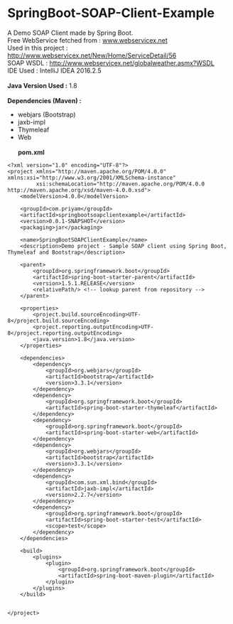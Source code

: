 # SpringBoot-SOAP-Client-Example
A Demo SOAP Client made by Spring Boot.<br/>
Free WebService fetched from : <a href="www.webservicex.net">www.webservicex.net</a><br/>
Used in this project : <a href="http://www.webservicex.net/New/Home/ServiceDetail/56">http://www.webservicex.net/New/Home/ServiceDetail/56</a><br/>
SOAP WSDL : http://www.webservicex.net/globalweather.asmx?WSDL<br/>
IDE Used : IntelliJ IDEA 2016.2.5<br/><br/>
<b>Java Version Used :</b> 1.8<br/><br/>
<b>Dependencies (Maven) :</b><br/>
- webjars (Bootstrap)
- jaxb-impl
- Thymeleaf
- Web
<br/><br/>
<b>pom.xml</b>

```
<?xml version="1.0" encoding="UTF-8"?>
<project xmlns="http://maven.apache.org/POM/4.0.0" xmlns:xsi="http://www.w3.org/2001/XMLSchema-instance"
         xsi:schemaLocation="http://maven.apache.org/POM/4.0.0 http://maven.apache.org/xsd/maven-4.0.0.xsd">
    <modelVersion>4.0.0</modelVersion>

    <groupId>com.priyam</groupId>
    <artifactId>springbootsoapclientexample</artifactId>
    <version>0.0.1-SNAPSHOT</version>
    <packaging>jar</packaging>

    <name>SpringBootSOAPClientExample</name>
    <description>Demo project - Sample SOAP client using Spring Boot, Thymeleaf and Bootstrap</description>

    <parent>
        <groupId>org.springframework.boot</groupId>
        <artifactId>spring-boot-starter-parent</artifactId>
        <version>1.5.1.RELEASE</version>
        <relativePath/> <!-- lookup parent from repository -->
    </parent>

    <properties>
        <project.build.sourceEncoding>UTF-8</project.build.sourceEncoding>
        <project.reporting.outputEncoding>UTF-8</project.reporting.outputEncoding>
        <java.version>1.8</java.version>
    </properties>

    <dependencies>
        <dependency>
            <groupId>org.webjars</groupId>
            <artifactId>bootstrap</artifactId>
            <version>3.3.1</version>
        </dependency>
        <dependency>
            <groupId>org.springframework.boot</groupId>
            <artifactId>spring-boot-starter-thymeleaf</artifactId>
        </dependency>
        <dependency>
            <groupId>org.springframework.boot</groupId>
            <artifactId>spring-boot-starter-web</artifactId>
        </dependency>
        <dependency>
            <groupId>org.webjars</groupId>
            <artifactId>bootstrap</artifactId>
            <version>3.3.1</version>
        </dependency>
        <dependency>
            <groupId>com.sun.xml.bind</groupId>
            <artifactId>jaxb-impl</artifactId>
            <version>2.2.7</version>
        </dependency>
        <dependency>
            <groupId>org.springframework.boot</groupId>
            <artifactId>spring-boot-starter-test</artifactId>
            <scope>test</scope>
        </dependency>
    </dependencies>

    <build>
        <plugins>
            <plugin>
                <groupId>org.springframework.boot</groupId>
                <artifactId>spring-boot-maven-plugin</artifactId>
            </plugin>
        </plugins>
    </build>


</project>
```
